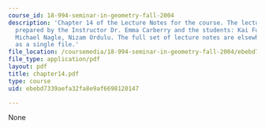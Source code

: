 ```yaml
---
course_id: 18-994-seminar-in-geometry-fall-2004
description: 'Chapter 14 of the Lecture Notes for the course. The lecture notes were
  prepared by the Instructor Dr. Emma Carberry and the students: Kai Fung, David Glasser,
  Michael Nagle, Nizam Ordulu. The full set of lecture notes are elsewhere available
  as a single file.'
file_location: /coursemedia/18-994-seminar-in-geometry-fall-2004/ebebd7339aefa32fa8e9af6698120147_chapter14.pdf
file_type: application/pdf
layout: pdf
title: chapter14.pdf
type: course
uid: ebebd7339aefa32fa8e9af6698120147

---
```

None